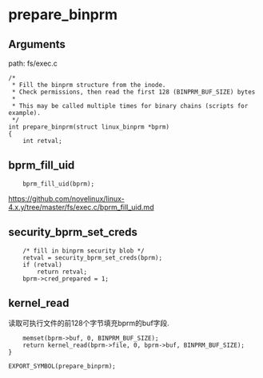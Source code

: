 prepare_binprm
========================================

Arguments
----------------------------------------

path: fs/exec.c
```
/*
 * Fill the binprm structure from the inode.
 * Check permissions, then read the first 128 (BINPRM_BUF_SIZE) bytes
 *
 * This may be called multiple times for binary chains (scripts for example).
 */
int prepare_binprm(struct linux_binprm *bprm)
{
    int retval;
```

bprm_fill_uid
----------------------------------------

```
    bprm_fill_uid(bprm);
```

https://github.com/novelinux/linux-4.x.y/tree/master/fs/exec.c/bprm_fill_uid.md

security_bprm_set_creds
----------------------------------------

```
    /* fill in binprm security blob */
    retval = security_bprm_set_creds(bprm);
    if (retval)
        return retval;
    bprm->cred_prepared = 1;
```

kernel_read
----------------------------------------

读取可执行文件的前128个字节填充bprm的buf字段.

```
    memset(bprm->buf, 0, BINPRM_BUF_SIZE);
    return kernel_read(bprm->file, 0, bprm->buf, BINPRM_BUF_SIZE);
}

EXPORT_SYMBOL(prepare_binprm);
```
